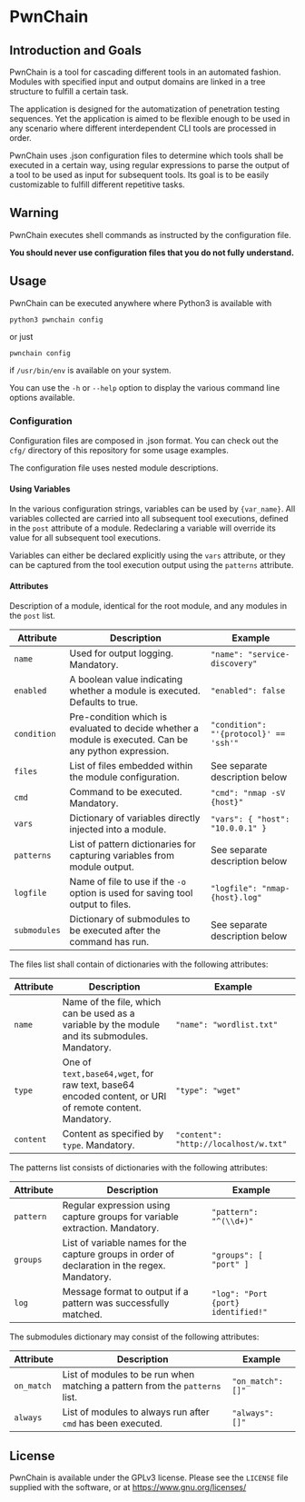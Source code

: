 # PwnChain

## Introduction and Goals

PwnChain is a tool for cascading different tools in an automated fashion. Modules with specified input and output domains are linked in a tree structure to fulfill a certain task.

The application is designed for the automatization of penetration testing sequences. Yet the application is aimed to be flexible enough to be used in any scenario where different interdependent CLI tools are processed in order.

PwnChain uses .json configuration files to determine which tools shall be executed in a certain way, using regular expressions to parse the output of a tool to be used as input for subsequent tools. Its goal is to be easily customizable to fulfill different repetitive tasks.

## Warning

PwnChain executes shell commands as instructed by the configuration file. 

**You should never use configuration files that you do not fully understand.**

## Usage

PwnChain can be executed anywhere where Python3 is available with 

```
python3 pwnchain config
```

or just 

```
pwnchain config
``` 

if `/usr/bin/env` is available on your system.

You can use the `-h` or `--help` option to display the various command line options available.

### Configuration

Configuration files are composed in .json format. You can check out the `cfg/` directory of this repository for some usage examples.

The configuration file uses nested module descriptions.

#### Using Variables

In the various configuration strings, variables can be used by `{var_name}`. All variables collected are carried into all subsequent tool executions, defined in the `post` attribute of a module. Redeclaring a variable will override its value for all subsequent tool executions.

Variables can either be declared explicitly using the `vars` attribute, or they can be captured from the tool execution output using the `patterns` attribute.

#### Attributes

Description of a module, identical for the root module, and any modules in the `post` list.

| Attribute   | Description                                                                                            | Example                                |
| ----------- | ------------------------------------------------------------------------------------------------------ | -------------------------------------- |
| `name`      | Used for output logging. Mandatory.                                                                    | `"name": "service-discovery"`          |
| `enabled`   | A boolean value indicating whether a module is executed. Defaults to true.                             | `"enabled": false`                     |
| `condition` | Pre-condition which is evaluated to decide whether a module is executed. Can be any python expression. | `"condition": "'{protocol}' == 'ssh'"` |
| `files`     | List of files embedded within the module configuration.                                                | See separate description below         |
| `cmd`       | Command to be executed. Mandatory.                                                                     | `"cmd": "nmap -sV {host}"`             |
| `vars`      | Dictionary of variables directly injected into a module.                                               | `"vars": { "host": "10.0.0.1" }`       |
| `patterns`  | List of pattern dictionaries for capturing variables from module output.                               | See separate description below         |
| `logfile`   | Name of file to use if the `-o` option is used for saving tool output to files.                        | `"logfile": "nmap-{host}.log"`         |
| `submodules`| Dictionary of submodules to be executed after the command has run.                                     | See separate description below         |

The files list shall contain of dictionaries with the following attributes:

| Attribute   | Description                                                                                            | Example                                |
| ----------- | ------------------------------------------------------------------------------------------------------ | -------------------------------------- |
| `name`      | Name of the file, which can be used as a variable by the module and its submodules. Mandatory.         | `"name": "wordlist.txt"`               |
| `type`      | One of `text,base64,wget`, for raw text, base64 encoded content, or URI of remote content. Mandatory.  | `"type": "wget"`                       |
| `content`   | Content as specified by `type`. Mandatory.                                                             | `"content": "http://localhost/w.txt"`  |

The patterns list consists of dictionaries with the following attributes:

| Attribute   | Description                                                                                            | Example                                |
| ----------- | ------------------------------------------------------------------------------------------------------ | -------------------------------------- |
| `pattern`   | Regular expression using capture groups for variable extraction. Mandatory.                            | `"pattern": "^(\\d+)"`                 |
| `groups`    | List of variable names for the capture groups in order of declaration in the regex. Mandatory.         | `"groups": [ "port" ]`                 |
| `log`       | Message format to output if a pattern was successfully matched.                                        | `"log": "Port {port} identified!"`     |

The submodules dictionary may consist of the following attributes:

| Attribute   | Description                                                                                            | Example                                |
| ----------- | ------------------------------------------------------------------------------------------------------ | -------------------------------------- |
| `on_match`  | List of modules to be run when matching a pattern from the `patterns` list.                            | `"on_match": []"`                      |
| `always`    | List of modules to always run after `cmd` has been executed.                                           | `"always": []"`                        |


## License

PwnChain is available under the GPLv3 license. Please see the `LICENSE` file supplied with the software, or at https://www.gnu.org/licenses/